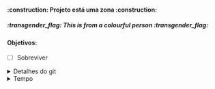 <h4 align="left"> :construction: Projeto está uma zona :construction: </h4>
<h5 align="left"> :transgender_flag: This is from a colourful person :transgender_flag: <h5>

#### Objetivos:
   - [ ] Sobreviver

<details>
<summary>Detalhes do git</summary>
   
   - Para clonar o repositório: 
      - `git clone --branch <nome-branch> <link-do-repositorio>` 
   - Comandos
      - `git add .`
      - `git commit -m "comentario"`
      - `git push origin <nome-branch>`
      - `git pull origin <nome-branch> `
   - Links
      - <a href="https://www.treinaweb.com.br/blog/comandos-do-git-que-voce-precisa-conhecer-parte-1"> Comandos Git para o Terminal</a>
</details>

<details>

<summary>Tempo</summary>
   
   - O quanto já passou:
   
   | Periodo | Estado |
   |:-----------:|:-----------:|
   |      `1`      |      ✅      |
   |      `2`      |      ✅      |
   |      `3`      |      🪙      |
   |      `4`      |      ❌      |
   |      `5`      |      ❌      |
   |      `6`      |      ❌      |
   |      `7`      |      ❌      |
   |      `8`      |      ❌      |
   |      `9`      |      ❌      |
   |      `10`      |      ❌      |


</details>
